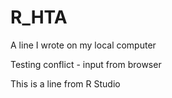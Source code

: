 # R_HTA

A line I wrote on my local computer

Testing conflict - input from browser

This is a line from R Studio
